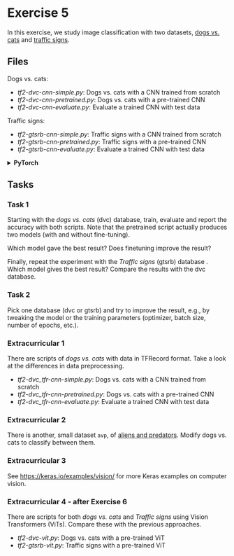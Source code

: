 # Exercise 5

In this exercise, we study image classification with two datasets, 
[dogs vs. cats](imgs/dvc.png) and [traffic signs](imgs/gtsrb-montage.png).

## Files

Dogs vs. cats:
* *tf2-dvc-cnn-simple.py*: Dogs vs. cats with a CNN trained from scratch
* *tf2-dvc-cnn-pretrained.py*: Dogs vs. cats with a pre-trained CNN
* *tf2-dvc-cnn-evaluate.py*: Evaluate a trained CNN with test data

Traffic signs:
* *tf2-gtsrb-cnn-simple.py*: Traffic signs with a CNN trained from scratch
* *tf2-gtsrb-cnn-pretrained.py*: Traffic signs with a pre-trained CNN
* *tf2-gtsrb-cnn-evaluate.py*: Evaluate a trained CNN with test data

<details><summary><b>PyTorch</b></summary>
  
The PyTorch scripts have a slightly different setup:

* *pytorch_dvc_cnn_simple.py*: Dogs vs. cats with a CNN trained from scratch
* *pytorch_dvc_cnn_pretrained.py*: Dogs vs. cats with a pre-trained CNN
* *pytorch_gtsrb_cnn_simple.py*: Traffic signs with a CNN trained from scratch
* *pytorch_gtsrb_cnn_pretrained.py*: Traffic signs with a pre-trained CNN

There is no separate evaluation script, instead the test set
evaluation is done automatically after training.
</details>

## Tasks

### Task 1

Starting with the _dogs vs. cats_ (dvc) database, train, evaluate and report the
accuracy with both scripts. Note that the pretrained script actually produces
two models (with and without fine-tuning).

Which model gave the best result? Does finetuning improve the result?

Finally, repeat the experiment with the _Traffic signs_ (gtsrb) database . Which
model gives the best result? Compare the results with the dvc database.

### Task 2

Pick one database (dvc or gtsrb) and try to improve the result, e.g., by
tweaking the model or the training parameters (optimizer, batch size, number of
epochs, etc.).

### Extracurricular 1

There are scripts of _dogs vs. cats_ with data in TFRecord format. Take a look at the differences in data preprocessing.

* *tf2-dvc_tfr-cnn-simple.py*: Dogs vs. cats with a CNN trained from scratch
* *tf2-dvc_tfr-cnn-pretrained.py*: Dogs vs. cats with a pre-trained CNN
* *tf2-dvc_tfr-cnn-evaluate.py*: Evaluate a trained CNN with test data

### Extracurricular 2

There is another, small dataset `avp`, of [aliens and predators](imgs/avp.png). Modify dogs vs. cats to classify between them.  

### Extracurricular 3

See https://keras.io/examples/vision/ for more Keras examples on computer vision.

### Extracurricular 4 - after Exercise 6

There are scripts for both _dogs vs. cats_ and _Traffic signs_ using Vision Transformers (ViTs). Compare these with the previous approaches.

* *tf2-dvc-vit.py*: Dogs vs. cats with a pre-trained ViT
* *tf2-gtsrb-vit.py*: Traffic signs with a pre-trained ViT

